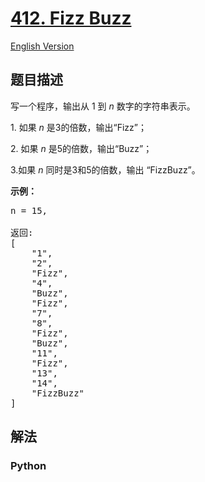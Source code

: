 # [412. Fizz Buzz](https://leetcode-cn.com/problems/fizz-buzz)

[English Version](/leetcode/0400-0499/0412.Fizz%20Buzz/README_EN.md)

## 题目描述

<!-- 这里写题目描述 -->

<p>写一个程序，输出从 1 到 <em>n</em> 数字的字符串表示。</p>

<p>1. 如果&nbsp;<em>n&nbsp;</em>是3的倍数，输出&ldquo;Fizz&rdquo;；</p>

<p>2. 如果&nbsp;<em>n&nbsp;</em>是5的倍数，输出&ldquo;Buzz&rdquo;；</p>

<p>3.如果&nbsp;<em>n&nbsp;</em>同时是3和5的倍数，输出 &ldquo;FizzBuzz&rdquo;。</p>

<p><strong>示例：</strong></p>

<pre>n = 15,

返回:
[
    &quot;1&quot;,
    &quot;2&quot;,
    &quot;Fizz&quot;,
    &quot;4&quot;,
    &quot;Buzz&quot;,
    &quot;Fizz&quot;,
    &quot;7&quot;,
    &quot;8&quot;,
    &quot;Fizz&quot;,
    &quot;Buzz&quot;,
    &quot;11&quot;,
    &quot;Fizz&quot;,
    &quot;13&quot;,
    &quot;14&quot;,
    &quot;FizzBuzz&quot;
]
</pre>


## 解法

<!-- 这里可写通用的实现逻辑 -->

<!-- tabs:start -->

### **Python**

<!-- 这里可写当前语言的特殊实现逻辑 -->

```python

```

<!-- tabs:end -->
